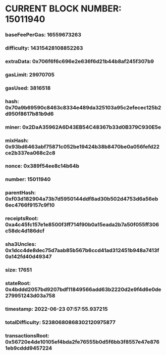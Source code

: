 # CURRENT BLOCK NUMBER: 15011940

### baseFeePerGas: 16559673263
### difficulty: 14315428108852263
### extraData: 0x706f6f6c696e2e636f6d21b44b8af245f307b9
### gasLimit: 29970705
### gasUsed: 3816518
### hash: 0x70a9b69590c8463c8334e489da325103a95c2efecec125b2d950f8617b81b9d6
### miner: 0x2DaA35962A6D43EB54C48367b33d0B379C930E5e
### mixHash: 0x93bd6463abf75871c052be19424b38b8470be0a056fefd22ce2b337ea068c2c8
### nonce: 0x389f54ee8c14b64b
### number: 15011940
### parentHash: 0xf03d182904a73b7d5950144ddf8ad30b502d4753d6a56eb6ec4766f9157c9f10
### receiptsRoot: 0xa4c45fc157e1e8500f3ff714f90b0a15eada2b7a50f055ff306c58dc4d186dcf
### sha3Uncles: 0x1dcc4de8dec75d7aab85b567b6ccd41ad312451b948a7413f0a142fd40d49347
### size: 17651
### stateRoot: 0x4bddd2057bd9207bdf11849566add63b2220d2e9f4d6e0de279951243d03a758
### timestamp: 2022-06-23 07:57:55.937215
### totalDifficulty: 52380680868302120975877
### transactionsRoot: 0x56720e4de10105ef4bda2fe76555b0d5f6bb3f8557e47e8761eb9cddd9457224
